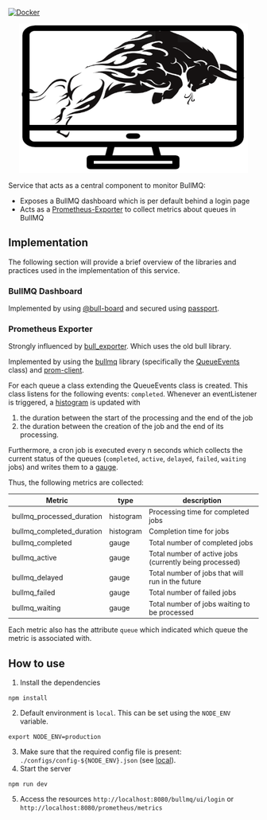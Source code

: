 [![Docker](https://img.shields.io/badge/docker-%230db7ed.svg?style=for-the-badge&logo=docker&logoColor=white)](https://hub.docker.com/r/rgummich/bullmq-exporter)

<div align="center">
    <img width="460" height="300" src="./media/bullmq-monitor.png">
</div>

Service that acts as a central component to monitor BullMQ:

- Exposes a BullMQ dashboard which is per default behind a login page
- Acts as a [Prometheus-Exporter](https://prometheus.io/docs/instrumenting/exporters/) to collect metrics about queues in BullMQ

## Implementation

The following section will provide a brief overview of the libraries and practices used in the implementation of this service.

### BullMQ Dashboard

Implemented by using [@bull-board](https://github.com/felixmosh/bull-board) and secured using [passport](https://www.passportjs.org/).

### Prometheus Exporter

Strongly influenced by [bull_exporter](https://github.com/UpHabit/bull_exporter). Which uses the old bull library.

Implemented by using the [bullmq](https://docs.bullmq.io/) library (specifically the [QueueEvents](https://docs.bullmq.io/guide/events) class) and [prom-client](https://github.com/siimon/prom-client).

For each queue a class extending the QueueEvents class is created. This class listens for the following events: `completed`. Whenever an eventListener is triggered, a [histogram](https://prometheus.io/docs/concepts/metric_types/#histogram) is updated with

1. the duration between the start of the processing and the end of the job
2. the duration between the creation of the job and the end of its processing.

Furthermore, a cron job is executed every n seconds which collects the current status of the queues (`completed`, `active`, `delayed`, `failed`, `waiting` jobs) and writes them to a [gauge](https://prometheus.io/docs/concepts/metric_types/#gauge).

Thus, the following metrics are collected:

| Metric                    | type      | description                                             |
| ------------------------- | --------- | ------------------------------------------------------- |
| bullmq_processed_duration | histogram | Processing time for completed jobs                      |
| bullmq_completed_duration | histogram | Completion time for jobs                                |
| bullmq_completed          | gauge     | Total number of completed jobs                          |
| bullmq_active             | gauge     | Total number of active jobs (currently being processed) |
| bullmq_delayed            | gauge     | Total number of jobs that will run in the future        |
| bullmq_failed             | gauge     | Total number of failed jobs                             |
| bullmq_waiting            | gauge     | Total number of jobs waiting to be processed            |

Each metric also has the attribute `queue` which indicated which queue the metric is associated with.

## How to use

1. Install the dependencies

```
npm install
```

2. Default environment is `local`. This can be set using the `NODE_ENV` variable.

```
export NODE_ENV=production
```

3. Make sure that the required config file is present: `./configs/config-${NODE_ENV}.json` (see [local](./configs/config-local.json)).
4. Start the server

```
npm run dev
```

5. Access the resources `http://localhost:8080/bullmq/ui/login` or `http://localhost:8080/prometheus/metrics`
